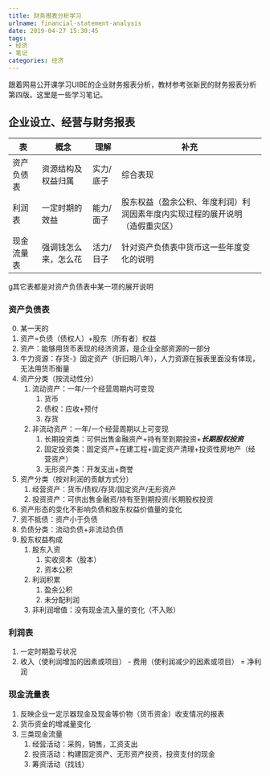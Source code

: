```yaml
---
title: 财务报表分析学习
urlname: financial-statement-analysis
date: 2019-04-27 15:30:45
tags: 
- 经济
- 笔记
categories: 经济
---
```

跟着网易公开课学习UIBE的企业财务报表分析，教材参考张新民的财务报表分析第四版。这里是一些学习笔记。

<!-- more -->

## 企业设立、经营与财务报表
| 表 | 概念 | 理解 | 补充 |
| ------ | ------ | ------ | ------ |
| 资产负债表 | 资源结构及权益归属 | 实力/底子 | 综合表现 | 
| 利润表 | 一定时期的效益 | 能力/面子 | 股东权益（盈余公积、年度利润）利润因素年度内实现过程的展开说明（造假重灾区） | 
| 现金流量表 | 强调钱怎么来，怎么花 | 活力/日子 | 针对资产负债表中货币这一些年度变化的说明 | 
g其它表都是对资产负债表中某一项的展开说明

### 资产负债表
0. 某一天的
1. 资产=负债（债权人）+股东（所有者）权益
2. 资产：能够用货币表现的经济资源，是企业全部资源的一部分
3. 牛力资源：存货-》固定资产（折旧期八年），人力资源在报表里面没有体现，无法用货币衡量
4. 资产分类（按流动性分）
    1. 流动资产：一年/一个经营周期内可变现
        1. 货币
        2. 债权：应收+预付
        3. 存货
    2. 非流动资产：一年/一个经营周期以上可变现
        1. 长期投资类：可供出售金融资产+持有至到期投资+***长期股权投资***
        2. 固定投资类：固定资产+在建工程+固定资产清理+投资性房地产（经营资产）
        3. 无形资产类：开发支出+商誉
5. 资产分类（按对利润的贡献方式分）
    1. 经营资产：货币/债权/存货/固定资产/无形资产
    2. 投资资产：可供出售金融资/持有至到期投资/长期股权投资
6. 资产形态的变化不影响负债和股东权益价值量的变化
7. 资不抵债：资产小于负债
8. 负债分类：流动负债+非流动负债
7. 股东权益构成
    1. 股东入资
        1. 实收资本（股本）
        2. 资本公积
    2. 利润积累
        1. 盈余公积
        2. 未分配利润
    3. 非利润增值：没有现金流入量的变化（不入账）
    
### 利润表
1. 一定时期盈亏状况
2. 收入（使利润增加的因素或项目） - 费用（使利润减少的因素或项目） = 净利润

### 现金流量表
1. 反映企业一定示器现金及现金等价物（货币资金）收支情况的报表 
2. 货币资金的增减量变化
3. 三类现金流量
    1. 经营活动：采购，销售，工资支出
    2. 投资活动：构建固定资产、无形资产投资，投资支付的现金
    3. 筹资活动（找钱）


